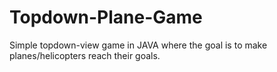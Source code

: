# Topdown-Plane-Game
Simple topdown-view game in JAVA where the goal is to make planes/helicopters reach their goals. 
